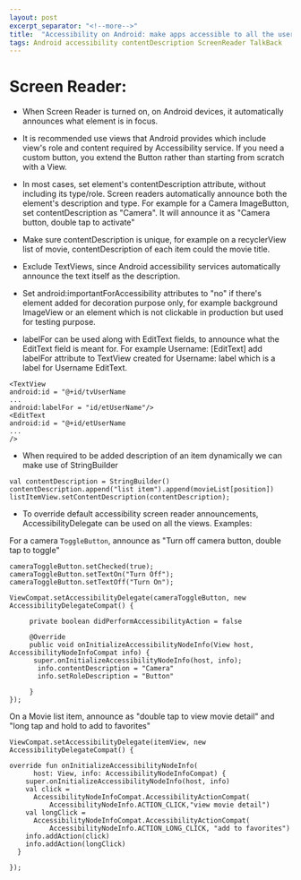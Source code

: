 ```yaml
---
layout: post
excerpt_separator: "<!--more-->"
title:  "Accessibility on Android: make apps accessible to all the users"
tags: Android accessibility contentDescription ScreenReader TalkBack
---
```


# Screen Reader: 
- When Screen Reader is turned on, on Android devices, it automatically announces what element is in focus.

- It is recommended use views that Android provides which include view's role and content required by Accessibility service.
If you need a custom button, you extend the Button rather than starting from scratch with a View.
<!--more-->

- In most cases, set element's contentDescription attribute, without including its type/role. 
Screen readers automatically announce both the element's description and type.
For example for a Camera ImageButton, set contentDescription as "Camera". It will announce it as "Camera button, double tap to activate"

- Make sure contentDescription is unique, for example on a recyclerView list of movie, contentDescription of each item could the movie title.

- Exclude TextViews, since Android accessibility services automatically announce the text itself as the description.

- Set android:importantForAccessibility attributes to "no" if there's element added for decoration purpose only, for example background ImageView 
or an element which is not clickable in production but used for testing purpose.

- labelFor can be used along with EditText fields, to announce what the EditText field is meant for.
For example Username: [EditText]
add labelFor attribute to TextView created for Username: label which is a label for Username EditText.

```
<TextView
android:id = "@+id/tvUserName 
...
android:labelFor = "id/etUserName"/>
<EditText
android:id = "@+id/etUserName
...
/>
```
- When required to be added description of an item dynamically we can make use of StringBuilder

```
val contentDescription = StringBuilder()
contentDescription.append("list item").append(movieList[position])
listItemView.setContentDescription(contentDescription);
```

- To override default accessibility screen reader announcements, AccessibilityDelegate can be used on all the views.
Examples:

For a camera ```ToggleButton```, announce as "Turn off camera button, double tap to toggle"

```
cameraToggleButton.setChecked(true);
cameraToggleButton.setTextOn("Turn Off");
cameraToggleButton.setTextOff("Turn On");

ViewCompat.setAccessibilityDelegate(cameraToggleButton, new AccessibilityDelegateCompat() {

     private boolean didPerformAccessibilityAction = false

     @Override
     public void onInitializeAccessibilityNodeInfo(View host, AccessibilityNodeInfoCompat info) {
      super.onInitializeAccessibilityNodeInfo(host, info);
       info.contentDescription = "Camera"
       info.setRoleDescription = "Button"
      
     }
});
```

On a Movie list item, announce as "double tap to view movie detail" and "long tap and hold to add to favorites"

```
ViewCompat.setAccessibilityDelegate(itemView, new AccessibilityDelegateCompat() {

override fun onInitializeAccessibilityNodeInfo(
      host: View, info: AccessibilityNodeInfoCompat) {
    super.onInitializeAccessibilityNodeInfo(host, info)
    val click = 
      AccessibilityNodeInfoCompat.AccessibilityActionCompat(
          AccessibilityNodeInfo.ACTION_CLICK,"view movie detail")
    val longClick = 
      AccessibilityNodeInfoCompat.AccessibilityActionCompat(
          AccessibilityNodeInfo.ACTION_LONG_CLICK, "add to favorites")
    info.addAction(click)
    info.addAction(longClick)
  }

});
```
